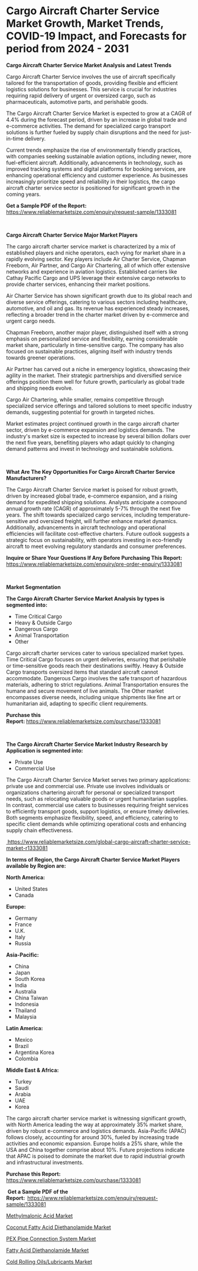 <p><h1>Cargo Aircraft Charter Service Market Growth, Market Trends, COVID-19 Impact, and Forecasts for period from 2024 - 2031</h1></p><p><strong>Cargo Aircraft Charter Service Market Analysis and Latest Trends</strong></p>
<p><p>Cargo Aircraft Charter Service involves the use of aircraft specifically tailored for the transportation of goods, providing flexible and efficient logistics solutions for businesses. This service is crucial for industries requiring rapid delivery of urgent or oversized cargo, such as pharmaceuticals, automotive parts, and perishable goods.</p><p>The Cargo Aircraft Charter Service Market is expected to grow at a CAGR of 4.4% during the forecast period, driven by an increase in global trade and e-commerce activities. The demand for specialized cargo transport solutions is further fueled by supply chain disruptions and the need for just-in-time delivery. </p><p>Current trends emphasize the rise of environmentally friendly practices, with companies seeking sustainable aviation options, including newer, more fuel-efficient aircraft. Additionally, advancements in technology, such as improved tracking systems and digital platforms for booking services, are enhancing operational efficiency and customer experience. As businesses increasingly prioritize speed and reliability in their logistics, the cargo aircraft charter service sector is positioned for significant growth in the coming years.</p></p>
<p><strong>Get a Sample PDF of the Report:&nbsp;</strong> <a href="https://www.reliablemarketsize.com/enquiry/request-sample/1333081?utm_campaign=1838&utm_medium=2&utm_source=Github&utm_content=ia&utm_term=11122024&utm_id=cargo-aircraft-charter-service">https://www.reliablemarketsize.com/enquiry/request-sample/1333081</a></p>
<p>&nbsp;</p>
<p><strong>Cargo Aircraft Charter Service Major Market Players</strong></p>
<p><p>The cargo aircraft charter service market is characterized by a mix of established players and niche operators, each vying for market share in a rapidly evolving sector. Key players include Air Charter Service, Chapman Freeborn, Air Partner, and Cargo Air Chartering, all of which offer extensive networks and experience in aviation logistics. Established carriers like Cathay Pacific Cargo and UPS leverage their extensive cargo networks to provide charter services, enhancing their market positions.</p><p>Air Charter Service has shown significant growth due to its global reach and diverse service offerings, catering to various sectors including healthcare, automotive, and oil and gas. Its revenue has experienced steady increases, reflecting a broader trend in the charter market driven by e-commerce and urgent cargo needs.</p><p>Chapman Freeborn, another major player, distinguished itself with a strong emphasis on personalized service and flexibility, earning considerable market share, particularly in time-sensitive cargo. The company has also focused on sustainable practices, aligning itself with industry trends towards greener operations.</p><p>Air Partner has carved out a niche in emergency logistics, showcasing their agility in the market. Their strategic partnerships and diversified service offerings position them well for future growth, particularly as global trade and shipping needs evolve.</p><p>Cargo Air Chartering, while smaller, remains competitive through specialized service offerings and tailored solutions to meet specific industry demands, suggesting potential for growth in targeted niches.</p><p>Market estimates project continued growth in the cargo aircraft charter sector, driven by e-commerce expansion and logistics demands. The industry's market size is expected to increase by several billion dollars over the next five years, benefiting players who adapt quickly to changing demand patterns and invest in technology and sustainable solutions.</p></p>
<p>&nbsp;</p>
<p><strong>What Are The Key Opportunities For Cargo Aircraft Charter Service Manufacturers?</strong></p>
<p><p>The Cargo Aircraft Charter Service market is poised for robust growth, driven by increased global trade, e-commerce expansion, and a rising demand for expedited shipping solutions. Analysts anticipate a compound annual growth rate (CAGR) of approximately 5-7% through the next five years. The shift towards specialized cargo services, including temperature-sensitive and oversized freight, will further enhance market dynamics. Additionally, advancements in aircraft technology and operational efficiencies will facilitate cost-effective charters. Future outlook suggests a strategic focus on sustainability, with operators investing in eco-friendly aircraft to meet evolving regulatory standards and consumer preferences.</p></p>
<p><strong>Inquire or Share Your Questions If Any Before Purchasing This Report:</strong> <a href="https://www.reliablemarketsize.com/enquiry/pre-order-enquiry/1333081?utm_campaign=1838&utm_medium=2&utm_source=Github&utm_content=ia&utm_term=11122024&utm_id=cargo-aircraft-charter-service">https://www.reliablemarketsize.com/enquiry/pre-order-enquiry/1333081</a></p>
<p>&nbsp;</p>
<p><strong>Market Segmentation</strong></p>
<p><strong>The Cargo Aircraft Charter Service Market Analysis by types is segmented into:</strong></p>
<p><ul><li>Time Critical Cargo</li><li>Heavy & Outside Cargo</li><li>Dangerous Cargo</li><li>Animal Transportation</li><li>Other</li></ul></p>
<p><p>Cargo aircraft charter services cater to various specialized market types. Time Critical Cargo focuses on urgent deliveries, ensuring that perishable or time-sensitive goods reach their destinations swiftly. Heavy & Outside Cargo transports oversized items that standard aircraft cannot accommodate. Dangerous Cargo involves the safe transport of hazardous materials, adhering to strict regulations. Animal Transportation ensures the humane and secure movement of live animals. The Other market encompasses diverse needs, including unique shipments like fine art or humanitarian aid, adapting to specific client requirements.</p></p>
<p><strong>Purchase this Report:&nbsp;</strong><a href="https://www.reliablemarketsize.com/purchase/1333081?utm_campaign=1838&utm_medium=2&utm_source=Github&utm_content=ia&utm_term=11122024&utm_id=cargo-aircraft-charter-service">https://www.reliablemarketsize.com/purchase/1333081</a></p>
<p>&nbsp;</p>
<p><strong>The Cargo Aircraft Charter Service Market Industry Research by Application is segmented into:</strong></p>
<p><ul><li>Private Use</li><li>Commercial Use</li></ul></p>
<p><p>The Cargo Aircraft Charter Service Market serves two primary applications: private use and commercial use. Private use involves individuals or organizations chartering aircraft for personal or specialized transport needs, such as relocating valuable goods or urgent humanitarian supplies. In contrast, commercial use caters to businesses requiring freight services to efficiently transport goods, support logistics, or ensure timely deliveries. Both segments emphasize flexibility, speed, and efficiency, catering to specific client demands while optimizing operational costs and enhancing supply chain effectiveness.</p></p>
<p><a href="https://www.reliablemarketsize.com/global-cargo-aircraft-charter-service-market-r1333081?utm_campaign=1838&utm_medium=2&utm_source=Github&utm_content=ia&utm_term=11122024&utm_id=cargo-aircraft-charter-service">&nbsp;https://www.reliablemarketsize.com/global-cargo-aircraft-charter-service-market-r1333081</a></p>
<p><strong>In terms of Region, the Cargo Aircraft Charter Service Market Players available by Region are:</strong></p>
<p>
    <p> <strong> North America: </strong>
        <ul>
            <li>United States</li>
            <li>Canada</li>
        </ul>
        </p> 
    <p> <strong> Europe: </strong>
        <ul>
            <li>Germany</li>
            <li>France</li>
            <li>U.K.</li>
            <li>Italy</li>
            <li>Russia</li>
        </ul>
        </p> 
    <p> <strong> Asia-Pacific: </strong>
        <ul>
            <li>China</li>
            <li>Japan</li>
            <li>South Korea</li>
            <li>India</li>
            <li>Australia</li>
            <li>China Taiwan</li>
            <li>Indonesia</li>
            <li>Thailand</li>
            <li>Malaysia</li>
        </ul>
        </p> 
    <p> <strong> Latin America: </strong>
        <ul>
            <li>Mexico</li>
            <li>Brazil</li>
            <li>Argentina Korea</li>
            <li>Colombia</li>
        </ul>
        </p> 
    <p> <strong> Middle East & Africa: </strong>
        <ul>
            <li>Turkey</li>
            <li>Saudi</li>
            <li>Arabia</li>
            <li>UAE</li>
            <li>Korea</li>
        </ul>
    </p>
    </p>
<p><p>The cargo aircraft charter service market is witnessing significant growth, with North America leading the way at approximately 35% market share, driven by robust e-commerce and logistics demands. Asia-Pacific (APAC) follows closely, accounting for around 30%, fueled by increasing trade activities and economic expansion. Europe holds a 25% share, while the USA and China together comprise about 10%. Future projections indicate that APAC is poised to dominate the market due to rapid industrial growth and infrastructural investments.</p></p>
<p><strong>Purchase this Report: </strong><a href="https://www.reliablemarketsize.com/purchase/1333081?utm_campaign=1838&utm_medium=2&utm_source=Github&utm_content=ia&utm_term=11122024&utm_id=cargo-aircraft-charter-service">https://www.reliablemarketsize.com/purchase/1333081</a></p>
<p>&nbsp;<strong>Get a Sample PDF of the Report:&nbsp;&nbsp;</strong><a href="https://www.reliablemarketsize.com/enquiry/request-sample/1333081?utm_campaign=1838&utm_medium=2&utm_source=Github&utm_content=ia&utm_term=11122024&utm_id=cargo-aircraft-charter-service">https://www.reliablemarketsize.com/enquiry/request-sample/1333081</a></p>
<p><strong></strong></p>
<p><p><a href="https://www.linkedin.com/pulse/p-factrackr-ho6he?utm_campaign=1838&utm_medium=2&utm_source=Github&utm_content=ia&utm_term=11122024&utm_id=cargo-aircraft-charter-service">Methylmalonic Acid Market</a></p><p><a href="https://www.linkedin.com/pulse/c-hannibex-sqmmf?utm_campaign=1838&utm_medium=2&utm_source=Github&utm_content=ia&utm_term=11122024&utm_id=cargo-aircraft-charter-service">Coconut Fatty Acid Diethanolamide Market</a></p><p><a href="https://github.com/pizolina/Market-Research-Report-List-6/blob/main/pex-pipe-connection-system-market.md?utm_campaign=1838&utm_medium=2&utm_source=Github&utm_content=ia&utm_term=11122024&utm_id=cargo-aircraft-charter-service">PEX Pipe Connection System Market</a></p><p><a href="https://www.linkedin.com/pulse/c-hannibex-sqmmf?utm_campaign=1838&utm_medium=2&utm_source=Github&utm_content=ia&utm_term=11122024&utm_id=cargo-aircraft-charter-service">Fatty Acid Diethanolamide Market</a></p><p><a href="https://www.linkedin.com/pulse/c-hannibex-sqmmf?utm_campaign=1838&utm_medium=2&utm_source=Github&utm_content=ia&utm_term=11122024&utm_id=cargo-aircraft-charter-service">Cold Rolling Oils/Lubricants Market</a></p></p>